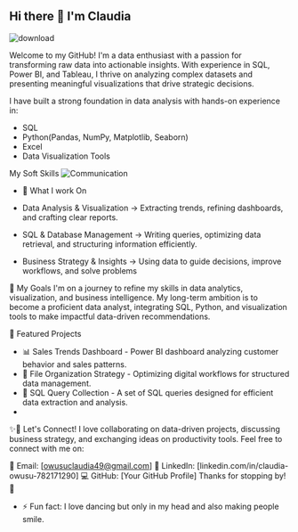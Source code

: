 ## Hi there 👋 I'm Claudia

![download](https://github.com/user-attachments/assets/664388fe-a59d-4e33-b813-21c4dc9104dd)

Welcome to my GitHub! I'm a data enthusiast with a passion for transforming raw data into actionable insights. With experience in SQL, Power BI, and Tableau, I thrive on analyzing complex datasets and presenting meaningful visualizations that drive strategic decisions.

I have built a strong foundation in data analysis with hands-on experience in:

 - SQL
 - Python(Pandas, NumPy, Matplotlib, Seaborn)
 - Excel
 - Data Visualization Tools

My Soft Skills 
![Communication](https://img.shields.io/badge/Communication-blue?style=for-the-bagde)
- 🔭 What I work On

 - Data Analysis & Visualization → Extracting trends, refining dashboards, and crafting clear reports.
 - SQL & Database Management → Writing queries, optimizing data retrieval, and structuring information efficiently.
 - Business Strategy & Insights → Using data to guide decisions, improve workflows, and solve problems

🚀 My Goals
I'm on a journey to refine my skills in data analytics, visualization, and business intelligence. My long-term ambition is to become a proficient data analyst, integrating SQL, Python, and visualization tools to make impactful data-driven recommendations.

📂 Featured Projects
- 📊 Sales Trends Dashboard - Power BI dashboard analyzing customer behavior and sales patterns.
- 📁 File Organization Strategy - Optimizing digital workflows for structured data management.
- 🔎 SQL Query Collection - A set of SQL queries designed for efficient data extraction and analysis.
- 
✨👯 Let's Connect!
I love collaborating on data-driven projects, discussing business strategy, and exchanging ideas on productivity tools. Feel free to connect with me on:

📧 Email: [owusuclaudia49@gmail.com]
🔗 LinkedIn: [linkedin.com/in/claudia-owusu-782171290]
💻 GitHub: [Your GitHub Profile]
Thanks for stopping by! 🚀
  
 
- ⚡ Fun fact:
  I love dancing but only in my head and also making people smile.
